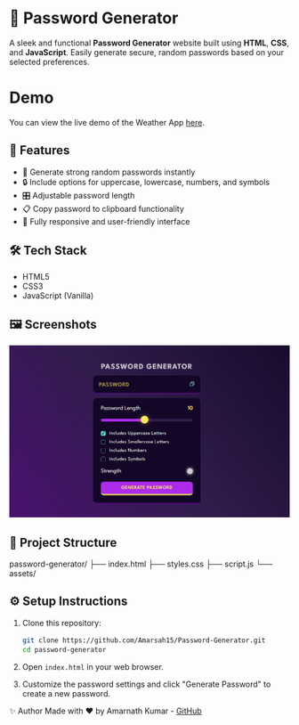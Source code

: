 # 🔐 Password Generator

A sleek and functional **Password Generator** website built using **HTML**, **CSS**, and **JavaScript**. Easily generate secure, random passwords based on your selected preferences.

# Demo

You can view the live demo of the Weather App [here](https://password-generator-zeta-green.vercel.app/).

## 🚀 Features

- 🧠 Generate strong random passwords instantly
- 🔒 Include options for uppercase, lowercase, numbers, and symbols
- 🎛️ Adjustable password length
- 📋 Copy password to clipboard functionality
- 📱 Fully responsive and user-friendly interface

## 🛠️ Tech Stack

- HTML5
- CSS3
- JavaScript (Vanilla)

## 🖼️ Screenshots

![Password Generator Screenshot](./images/screenshot.png)

## 📁 Project Structure

password-generator/
├── index.html
├── styles.css
├── script.js
└── assets/

## ⚙️ Setup Instructions

1. Clone this repository:

   ```bash
   git clone https://github.com/Amarsah15/Password-Generator.git
   cd password-generator

   ```

2. Open `index.html` in your web browser.

3. Customize the password settings and click "Generate Password" to create a new password.

✨ Author
Made with ❤️ by Amarnath Kumar - [GitHub](https://github.com/Amarsah15)
